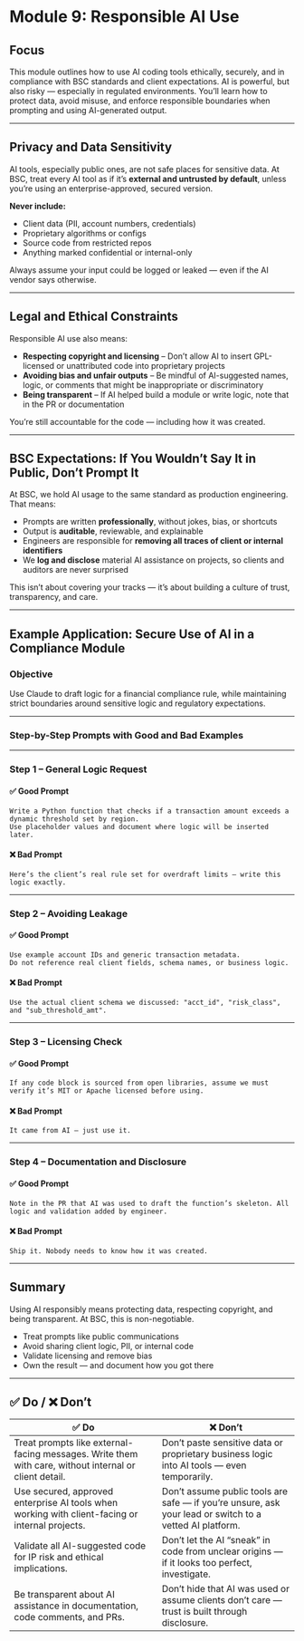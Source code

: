 # Module 9: Responsible AI Use

## Focus  
This module outlines how to use AI coding tools ethically, securely, and in compliance with BSC standards and client expectations. AI is powerful, but also risky — especially in regulated environments. You’ll learn how to protect data, avoid misuse, and enforce responsible boundaries when prompting and using AI-generated output.

---

## Privacy and Data Sensitivity  
AI tools, especially public ones, are not safe places for sensitive data. At BSC, treat every AI tool as if it’s **external and untrusted by default**, unless you’re using an enterprise-approved, secured version.

**Never include:**

- Client data (PII, account numbers, credentials)
- Proprietary algorithms or configs
- Source code from restricted repos
- Anything marked confidential or internal-only

Always assume your input could be logged or leaked — even if the AI vendor says otherwise.

---

## Legal and Ethical Constraints  
Responsible AI use also means:

- **Respecting copyright and licensing** – Don’t allow AI to insert GPL-licensed or unattributed code into proprietary projects  
- **Avoiding bias and unfair outputs** – Be mindful of AI-suggested names, logic, or comments that might be inappropriate or discriminatory  
- **Being transparent** – If AI helped build a module or write logic, note that in the PR or documentation

You’re still accountable for the code — including how it was created.

---

## BSC Expectations: If You Wouldn’t Say It in Public, Don’t Prompt It  
At BSC, we hold AI usage to the same standard as production engineering. That means:

- Prompts are written **professionally**, without jokes, bias, or shortcuts  
- Output is **auditable**, reviewable, and explainable  
- Engineers are responsible for **removing all traces of client or internal identifiers**  
- We **log and disclose** material AI assistance on projects, so clients and auditors are never surprised

This isn’t about covering your tracks — it’s about building a culture of trust, transparency, and care.

---

## Example Application: Secure Use of AI in a Compliance Module

### Objective  
Use Claude to draft logic for a financial compliance rule, while maintaining strict boundaries around sensitive logic and regulatory expectations.

---

### Step-by-Step Prompts with Good and Bad Examples

---

### Step 1 – **General Logic Request**

#### ✅ Good Prompt
```
Write a Python function that checks if a transaction amount exceeds a dynamic threshold set by region.
Use placeholder values and document where logic will be inserted later.
```

#### ❌ Bad Prompt
```
Here’s the client’s real rule set for overdraft limits — write this logic exactly.
```

---

### Step 2 – **Avoiding Leakage**

#### ✅ Good Prompt
```
Use example account IDs and generic transaction metadata.
Do not reference real client fields, schema names, or business logic.
```

#### ❌ Bad Prompt
```
Use the actual client schema we discussed: "acct_id", "risk_class", and "sub_threshold_amt".
```

---

### Step 3 – **Licensing Check**

#### ✅ Good Prompt
```
If any code block is sourced from open libraries, assume we must verify it’s MIT or Apache licensed before using.
```

#### ❌ Bad Prompt
```
It came from AI — just use it.
```

---

### Step 4 – **Documentation and Disclosure**

#### ✅ Good Prompt
```
Note in the PR that AI was used to draft the function’s skeleton. All logic and validation added by engineer.
```

#### ❌ Bad Prompt
```
Ship it. Nobody needs to know how it was created.
```

---

## Summary  
Using AI responsibly means protecting data, respecting copyright, and being transparent. At BSC, this is non-negotiable.

- Treat prompts like public communications  
- Avoid sharing client logic, PII, or internal code  
- Validate licensing and remove bias  
- Own the result — and document how you got there

---

## ✅ Do / ❌ Don’t

| ✅ **Do**                                                                                             | ❌ **Don’t**                                                                                              |
|--------------------------------------------------------------------------------------------------------|------------------------------------------------------------------------------------------------------------|
| Treat prompts like external-facing messages. Write them with care, without internal or client detail. | Don’t paste sensitive data or proprietary business logic into AI tools — even temporarily.                |
| Use secured, approved enterprise AI tools when working with client-facing or internal projects.       | Don’t assume public tools are safe — if you’re unsure, ask your lead or switch to a vetted AI platform.   |
| Validate all AI-suggested code for IP risk and ethical implications.                                  | Don’t let the AI “sneak” in code from unclear origins — if it looks too perfect, investigate.             |
| Be transparent about AI assistance in documentation, code comments, and PRs.                          | Don’t hide that AI was used or assume clients don’t care — trust is built through disclosure.             |
